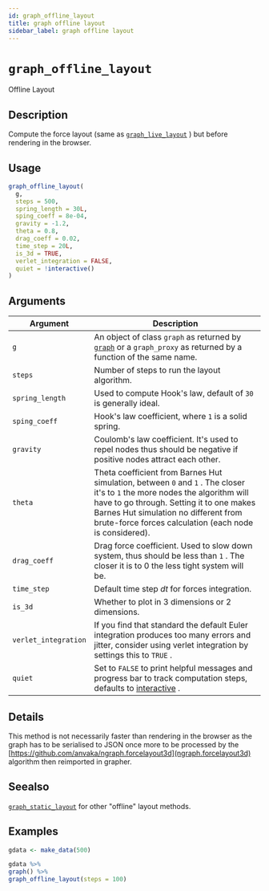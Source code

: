```yaml
---
id: graph_offline_layout
title: graph offline layout
sidebar_label: graph offline layout
---
```


# `graph_offline_layout`

Offline Layout


## Description

Compute the force layout (same as [`graph_live_layout`](#graphlivelayout) )
 but before rendering in the browser.


## Usage

```r
graph_offline_layout(
  g,
  steps = 500,
  spring_length = 30L,
  sping_coeff = 8e-04,
  gravity = -1.2,
  theta = 0.8,
  drag_coeff = 0.02,
  time_step = 20L,
  is_3d = TRUE,
  verlet_integration = FALSE,
  quiet = !interactive()
)
```


## Arguments

Argument      |Description
------------- |----------------
`g`     |     An object of class `graph` as returned by [`graph`](#graph) or a `graph_proxy`  as returned by a function of the same name.
`steps`     |     Number of steps to run the layout algorithm.
`spring_length`     |     Used to compute Hook's law, default of `30` is generally ideal.
`sping_coeff`     |     Hook's law coefficient, where `1` is a solid spring.
`gravity`     |     Coulomb's law coefficient. It's used to repel nodes thus should be negative if positive nodes attract each other.
`theta`     |     Theta coefficient from Barnes Hut simulation, between `0` and `1` . The closer it's to `1` the more nodes the algorithm will have to go through. Setting it to one makes Barnes Hut simulation no different from brute-force forces calculation (each node is considered).
`drag_coeff`     |     Drag force coefficient. Used to slow down system, thus should be less than `1` . The closer it is to 0 the less tight system will be.
`time_step`     |     Default time step $dt$ for forces integration.
`is_3d`     |     Whether to plot in 3 dimensions or 2 dimensions.
`verlet_integration`     |     If you find that standard the default Euler integration produces too many errors and jitter, consider using verlet integration by settings this to `TRUE` .
`quiet`     |     Set to `FALSE` to print helpful messages and progress bar to track computation steps, defaults to [interactive](#interactive) .


## Details

This method is not necessarily faster than rendering
 in the browser as the graph has to be serialised to JSON once
 more to be processed by the [https://github.com/anvaka/ngraph.forcelayout3d](ngraph.forcelayout3d) 
 algorithm then reimported in grapher.


## Seealso

[`graph_static_layout`](#graphstaticlayout) for other "offline" layout methods.


## Examples

```r
gdata <- make_data(500)

gdata %>%
graph() %>%
graph_offline_layout(steps = 100)
```



